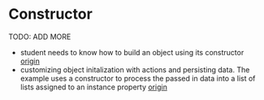 # Constructor

TODO: ADD MORE

- student needs to know how to build an object using its constructor [origin](./exercise-concepts/binary-search-tree.md)
- customizing object initalization with actions and persisting data. The example uses a constructor to process the passed in data into a list of lists assigned to an instance property [origin](./exercise-concepts/matrix.md)
